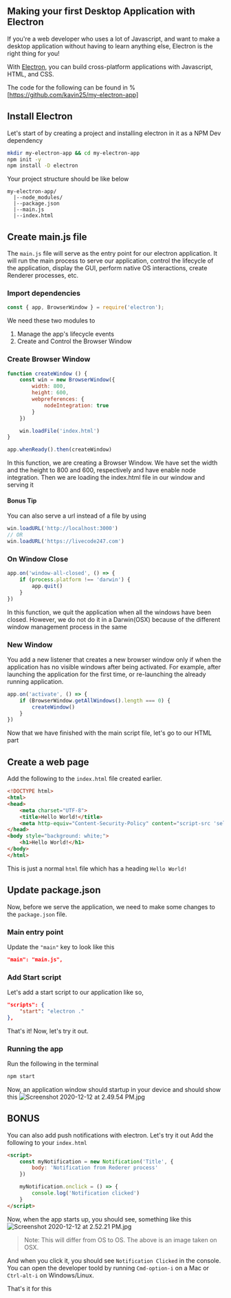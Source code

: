 ## Making your first Desktop Application with Electron

If you're a web developer who uses a lot of Javascript, and want to make a desktop application without having to learn anything else, Electron is the right thing for you!

With [Electron](https://www.electronjs.org/), you can build cross-platform applications with Javascript, HTML, and CSS.

The code for the following can be found in
%[https://github.com/kavin25/my-electron-app]

## Install Electron

Let's start of by creating a project and installing electron in it as a NPM Dev dependency

```sh
mkdir my-electron-app && cd my-electron-app
npm init -y
npm install -D electron
```

Your project structure should be like below
```
my-electron-app/
  |--node_modules/
  |--package.json
  |--main.js
  |--index.html
```

## Create main.js file
The `main.js` file will serve as the entry point for our electron application. It will run the main process to serve our application, control the lifecycle of the application, display the GUI, perform native OS interactions, create Renderer processes, etc.

### Import dependencies

```js
const { app, BrowserWindow } = require('electron');
```
We need these two modules to
1. Manage the app's lifecycle events
2. Create and Control the Browser Window

### Create Browser Window
```js
function createWindow () {
	const win = new BrowserWindow({
		width: 800,
		height: 600,
		webpreferences: {
			nodeIntegration: true
		}
	})

	win.loadFile('index.html')
}

app.whenReady().then(createWindow)
```

In this function, we are creating a Browser Window. We have set the width and the height to 800 and 600, respectively and have enable node integration. Then we are loading the index.html file in our window and serving it

#### Bonus Tip
You can also serve a url instead of a file by using
```js
win.loadURL('http://localhost:3000')
// OR
win.loadURL('https://livecode247.com')
```

### On Window Close

```js
app.on('window-all-closed', () => {
	if (process.platform !== 'darwin') {
		app.quit()
	}
})
```
In this function, we quit the application when all the windows have been closed. However, we do not do it in a Darwin(OSX) because of the different window management process in the same

### New Window
You add a new listener that creates a new browser window only if when the application has no visible windows after being activated. For example, after launching the application for the first time, or re-launching the already running application.

```js
app.on('activate', () => {
	if (BrowserWindow.getAllWindows().length === 0) {
		createWindow()
	}
})
```
Now that we have finished with the main script file, let's go to our HTML part
## Create a web page
Add the following to the `index.html` file created earlier.
```html
<!DOCTYPE html>
<html>
<head>
    <meta charset="UTF-8">
    <title>Hello World!</title>
    <meta http-equiv="Content-Security-Policy" content="script-src 'self' 'unsafe-inline';" />
</head>
<body style="background: white;">
    <h1>Hello World!</h1>
</body>
</html>
```
This is just a normal `html` file which has a heading `Hello World!`

## Update package.json
Now, before we serve the application, we need to make some changes to the `package.json` file.

### Main entry point
Update the `"main"` key to look like this
```json
"main": "main.js",
```
### Add Start script
Let's add a start script to our application like so,
```json
"scripts": {
    "start": "electron ."
},
```
That's it! Now, let's try it out.
### Running the app
Run the following in the terminal
```sh
npm start
```
Now, an application window should startup in your device and should show this
![Screenshot 2020-12-12 at 2.49.54 PM.jpg](https://cdn.hashnode.com/res/hashnode/image/upload/v1607764800205/p2F3qq3qf.jpeg)

## BONUS
You can also add push notifications with electron. Let's try it out
Add the following to your `index.html`
```html
<script>
    const myNotification = new Notification('Title', {
        body: 'Notification from Rederer process'
    })

    myNotification.onclick = () => {
        console.log('Notification clicked')
    }
</script>
```

Now, when the app starts up, you should see, something like this
![Screenshot 2020-12-12 at 2.52.21 PM.jpg](https://cdn.hashnode.com/res/hashnode/image/upload/v1607764945244/o9Lcq18eS.jpeg)

> Note: This will differ from OS to OS. The above is an image taken on OSX.

And when you click it, you should see `Notification Clicked` in the console.
You can open the developer toold by running `Cmd-option-i` on a Mac or `Ctrl-alt-i` on Windows/Linux.

That's it for this